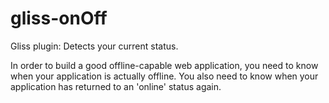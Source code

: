# gliss-onOff
Gliss plugin: Detects your current status.

In order to build a good offline-capable web application, you need to know when your application
is actually offline. You also need to know when your application 
has returned to an 'online' status again. 
